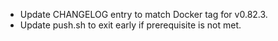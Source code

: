 - Update CHANGELOG entry to match Docker tag for v0.82.3.
- Update push.sh to exit early if prerequisite is not met.